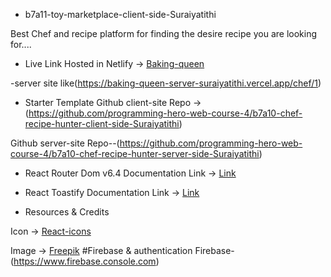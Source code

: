 - b7a11-toy-marketplace-client-side-Suraiyatithi

 Best Chef and recipe platform for finding the desire recipe you are looking for....

- Live Link
Hosted in Netlify -> [Baking-queen](https://baking-queen-69016.web.app/)

-server site like(https://baking-queen-server-suraiyatithi.vercel.app/chef/1)


- Starter Template
Github client-site Repo -> (https://github.com/programming-hero-web-course-4/b7a10-chef-recipe-hunter-client-side-Suraiyatithi)
 
 Github server-site Repo--(https://github.com/programming-hero-web-course-4/b7a10-chef-recipe-hunter-server-side-Suraiyatithi)

- React Router Dom v6.4 
Documentation Link -> [Link](https://reactrouter.com/en/main/start/overview)

- React Toastify
Documentation Link -> [Link](https://www.npmjs.com/package/react-toastify)

- Resources & Credits

Icon -> [React-icons](https://www.react-icons.com/)


Image -> [Freepik](https://www.freepik.com/)
#Firebase & authentication
Firebase-(https://www.firebase.console.com)